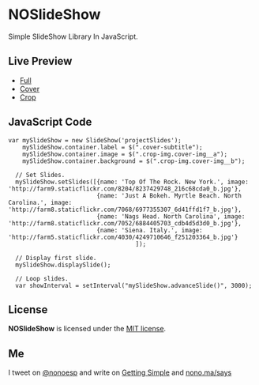 NOSlideShow
===========

Simple SlideShow Library In JavaScript.

## Live Preview

* [Full](http://nonoesp.github.io/NOSlideShow)
* [Cover](http://nonoesp.github.io/NOSlideShow/index-cover.html)
* [Crop](http://nonoesp.github.io/NOSlideShow/index-crop.html)

## JavaScript Code

```
var mySlideShow = new SlideShow('projectSlides');
    mySlideShow.container.label = $(".cover-subtitle");
    mySlideShow.container.image = $(".crop-img.cover-img__a");
    mySlideShow.container.background = $(".crop-img.cover-img__b");

  // Set Slides.
  mySlideShow.setSlides([{name: 'Top Of The Rock. New York.', image: 'http://farm9.staticflickr.com/8204/8237429748_216c68cda0_b.jpg'},
                         {name: 'Just A Bokeh. Myrtle Beach. North Carolina.', image: 'http://farm8.staticflickr.com/7068/6977355307_6d41ffd1f7_b.jpg'},
                         {name: 'Nags Head. North Carolina', image: 'http://farm8.staticflickr.com/7052/6884405703_cdb4d5d3d0_b.jpg'},
                         {name: 'Siena. Italy.', image: 'http://farm5.staticflickr.com/4030/4249710646_f251203364_b.jpg'}
						            ]);

  // Display first slide.
  mySlideShow.displaySlide();

  // Loop slides.
  var showInterval = setInterval("mySlideShow.advanceSlide()", 3000);
```

## License

**NOSlideShow** is licensed under the [MIT license](http://opensource.org/licenses/MIT).

## Me

I tweet on [@nonoesp](http://www.twitter.com/nonoesp) and write on [Getting Simple](http://gettingsimple.com) and [nono.ma/says](http://nono.ma/says)
